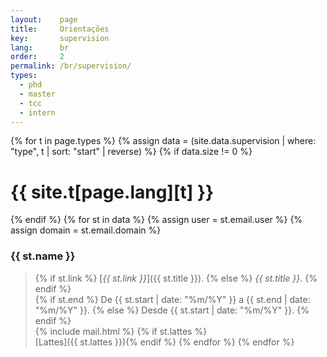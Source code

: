```yaml
---
layout:    page
title:     Orientações
key:       supervision
lang:      br
order:     2
permalink: /br/supervision/
types:
  - phd
  - master
  - tcc
  - intern
---
```


{% for t in page.types %}
  {% assign data = (site.data.supervision | where: "type", t | sort:
  "start" | reverse) %}
  {% if data.size != 0 %}
# {{ site.t[page.lang][t] }}
{% endif %}
{% for st in data %}
{% assign user = st.email.user %}
{% assign domain = st.email.domain %}
### {{ st.name }}
> {% if st.link %} [_{{ st.link }}_]({{ st.title }}).  {% else %} _{{ st.title }}_. {% endif %} <br>
> {% if st.end %} De {{ st.start | date: "%m/%Y" }} a {{ st.end | date: "%m/%Y" }}. {% else %} Desde {{ st.start | date: "%m/%Y" }}. {% endif %} <br>
> {% include mail.html %} {% if st.lattes %}<br>[Lattes]({{ st.lattes }}){% endif %}
{% endfor %}
{% endfor %}

